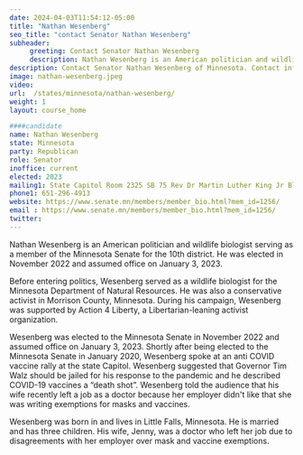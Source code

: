 ```yaml
---
date: 2024-04-03T11:54:12-05:00
title: "Nathan Wesenberg"
seo_title: "contact Senator Nathan Wesenberg"
subheader:
     greeting: Contact Senator Nathan Wesenberg
     description: Nathan Wesenberg is an American politician and wildlife biologist serving as a member of the Minnesota Senate for the 10th district. He was elected in November 2022 and assumed office on January 3, 2023.
description: Contact Senator Nathan Wesenberg of Minnesota. Contact information for Nathan Wesenberg includes email address, phone number, and mailing address.
image: nathan-wesenberg.jpeg
video:
url:  /states/minnesota/nathan-wesenberg/
weight: 1
layout: course_home

####candidate
name: Nathan Wesenberg
state: Minnesota
party: Republican
role: Senator
inoffice: current
elected: 2023
mailing1: State Capitol Room 2325 SB 75 Rev Dr Martin Luther King Jr Blvd St. Paul, MN 55155-1606
phone1: 651-296-4913
website: https://www.senate.mn/members/member_bio.html?mem_id=1256/
email : https://www.senate.mn/members/member_bio.html?mem_id=1256/
twitter:
---
```


Nathan Wesenberg is an American politician and wildlife biologist serving as a member of the Minnesota Senate for the 10th district. He was elected in November 2022 and assumed office on January 3, 2023.

Before entering politics, Wesenberg served as a wildlife biologist for the Minnesota Department of Natural Resources. He was also a conservative activist in Morrison County, Minnesota. During his campaign, Wesenberg was supported by Action 4 Liberty, a Libertarian-leaning activist organization.

Wesenberg was elected to the Minnesota Senate in November 2022 and assumed office on January 3, 2023. Shortly after being elected to the Minnesota Senate in January 2020, Wesenberg spoke at an anti COVID vaccine rally at the state Capitol. Wesenberg suggested that Governor Tim Walz should be jailed for his response to the pandemic and he described COVID-19 vaccines a “death shot”. Wesenberg told the audience that his wife recently left a job as a doctor because her employer didn't like that she was writing exemptions for masks and vaccines.

Wesenberg was born in and lives in Little Falls, Minnesota. He is married and has three children. His wife, Jenny, was a doctor who left her job due to disagreements with her employer over mask and vaccine exemptions.

